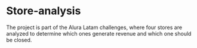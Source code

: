 # Store-analysis
The project is part of the Alura Latam challenges, where four stores are analyzed to determine which ones generate revenue and which one should be closed.
